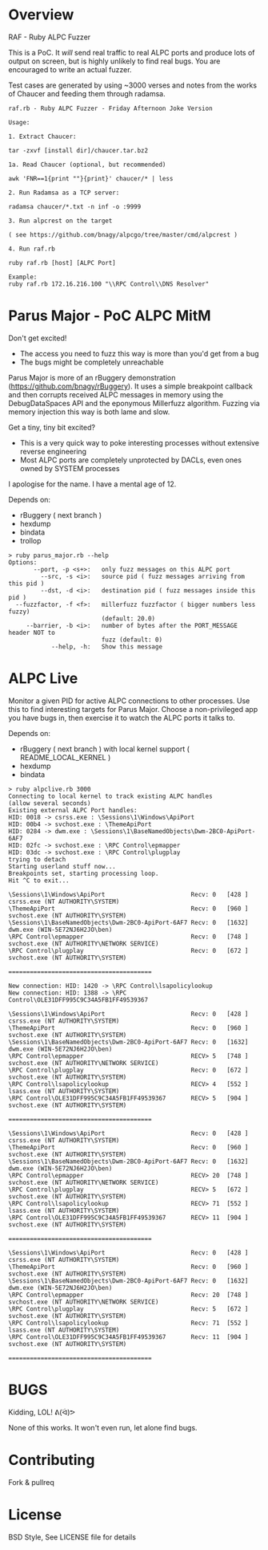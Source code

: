 Overview
======

RAF - Ruby ALPC Fuzzer

This is a PoC. It _will_ send real traffic to real ALPC ports and produce lots
of output on screen, but is highly unlikely to find real bugs. You are
encouraged to write an actual fuzzer.

Test cases are generated by using ~3000 verses and notes from the works of
Chaucer and feeding them through radamsa.

```
raf.rb - Ruby ALPC Fuzzer - Friday Afternoon Joke Version

Usage:

1. Extract Chaucer:

tar -zxvf [install dir]/chaucer.tar.bz2

1a. Read Chaucer (optional, but recommended)

awk 'FNR==1{print ""}{print}' chaucer/* | less

2. Run Radamsa as a TCP server:

radamsa chaucer/*.txt -n inf -o :9999

3. Run alpcrest on the target

( see https://github.com/bnagy/alpcgo/tree/master/cmd/alpcrest )

4. Run raf.rb

ruby raf.rb [host] [ALPC Port]

Example:
ruby raf.rb 172.16.216.100 "\\RPC Control\\DNS Resolver"
```

Parus Major - PoC ALPC MitM 
======

Don't get excited! 

- The access you need to fuzz this way is more than you'd get from a bug
- The bugs might be completely unreachable

Parus Major is more of an rBuggery demonstration
(https://github.com/bnagy/rBuggery). It uses a simple breakpoint callback and
then corrupts received ALPC messages in memory using the DebugDataSpaces API
and the eponymous Millerfuzz algorithm. Fuzzing via memory injection this way
is both lame and slow.

Get a tiny, tiny bit excited?

- This is a very quick way to poke interesting processes without extensive
  reverse engineering 
- Most ALPC ports are completely unprotected by DACLs, even ones owned by
  SYSTEM processes

I apologise for the name. I have a mental age of 12.

Depends on:
* rBuggery ( next branch )
* hexdump
* bindata
* trollop

```
> ruby parus_major.rb --help
Options:
       --port, -p <s+>:   only fuzz messages on this ALPC port
         --src, -s <i>:   source pid ( fuzz messages arriving from this pid )
         --dst, -d <i>:   destination pid ( fuzz messages inside this pid )
  --fuzzfactor, -f <f>:   millerfuzz fuzzfactor ( bigger numbers less fuzzy)
                          (default: 20.0)
     --barrier, -b <i>:   number of bytes after the PORT_MESSAGE header NOT to
                          fuzz (default: 0)
            --help, -h:   Show this message
```

ALPC Live
======

Monitor a given PID for active ALPC connections to other processes. Use this
to find interesting targets for Parus Major. Choose a non-privileged app you
have bugs in, then exercise it to watch the ALPC ports it talks to.

Depends on:
* rBuggery ( next branch ) with local kernel support ( README_LOCAL_KERNEL )
* hexdump
* bindata

```
> ruby alpclive.rb 3000
Connecting to local kernel to track existing ALPC handles
(allow several seconds)
Existing external ALPC Port handles:
HID: 0018 -> csrss.exe : \Sessions\1\Windows\ApiPort
HID: 00b4 -> svchost.exe : \ThemeApiPort
HID: 0284 -> dwm.exe : \Sessions\1\BaseNamedObjects\Dwm-2BC0-ApiPort-6AF7
HID: 02fc -> svchost.exe : \RPC Control\epmapper
HID: 03dc -> svchost.exe : \RPC Control\plugplay
trying to detach
Starting userland stuff now...
Breakpoints set, starting processing loop.
Hit ^C to exit...

\Sessions\1\Windows\ApiPort                        Recv: 0   [428 ] csrss.exe (NT AUTHORITY\SYSTEM)
\ThemeApiPort                                      Recv: 0   [960 ] svchost.exe (NT AUTHORITY\SYSTEM)
\Sessions\1\BaseNamedObjects\Dwm-2BC0-ApiPort-6AF7 Recv: 0   [1632] dwm.exe (WIN-5E72NJ6H2JO\ben)
\RPC Control\epmapper                              Recv: 0   [748 ] svchost.exe (NT AUTHORITY\NETWORK SERVICE)
\RPC Control\plugplay                              Recv: 0   [672 ] svchost.exe (NT AUTHORITY\SYSTEM)

========================================

New connection: HID: 1420 -> \RPC Control\lsapolicylookup
New connection: HID: 1388 -> \RPC Control\OLE31DFF995C9C34A5FB1FF49539367

\Sessions\1\Windows\ApiPort                        Recv: 0   [428 ] csrss.exe (NT AUTHORITY\SYSTEM)
\ThemeApiPort                                      Recv: 0   [960 ] svchost.exe (NT AUTHORITY\SYSTEM)
\Sessions\1\BaseNamedObjects\Dwm-2BC0-ApiPort-6AF7 Recv: 0   [1632] dwm.exe (WIN-5E72NJ6H2JO\ben)
\RPC Control\epmapper                              RECV> 5   [748 ] svchost.exe (NT AUTHORITY\NETWORK SERVICE)
\RPC Control\plugplay                              Recv: 0   [672 ] svchost.exe (NT AUTHORITY\SYSTEM)
\RPC Control\lsapolicylookup                       RECV> 4   [552 ] lsass.exe (NT AUTHORITY\SYSTEM)
\RPC Control\OLE31DFF995C9C34A5FB1FF49539367       RECV> 5   [904 ] svchost.exe (NT AUTHORITY\SYSTEM)

========================================

\Sessions\1\Windows\ApiPort                        Recv: 0   [428 ] csrss.exe (NT AUTHORITY\SYSTEM)
\ThemeApiPort                                      Recv: 0   [960 ] svchost.exe (NT AUTHORITY\SYSTEM)
\Sessions\1\BaseNamedObjects\Dwm-2BC0-ApiPort-6AF7 Recv: 0   [1632] dwm.exe (WIN-5E72NJ6H2JO\ben)
\RPC Control\epmapper                              RECV> 20  [748 ] svchost.exe (NT AUTHORITY\NETWORK SERVICE)
\RPC Control\plugplay                              RECV> 5   [672 ] svchost.exe (NT AUTHORITY\SYSTEM)
\RPC Control\lsapolicylookup                       RECV> 71  [552 ] lsass.exe (NT AUTHORITY\SYSTEM)
\RPC Control\OLE31DFF995C9C34A5FB1FF49539367       RECV> 11  [904 ] svchost.exe (NT AUTHORITY\SYSTEM)

========================================

\Sessions\1\Windows\ApiPort                        Recv: 0   [428 ] csrss.exe (NT AUTHORITY\SYSTEM)
\ThemeApiPort                                      Recv: 0   [960 ] svchost.exe (NT AUTHORITY\SYSTEM)
\Sessions\1\BaseNamedObjects\Dwm-2BC0-ApiPort-6AF7 Recv: 0   [1632] dwm.exe (WIN-5E72NJ6H2JO\ben)
\RPC Control\epmapper                              Recv: 20  [748 ] svchost.exe (NT AUTHORITY\NETWORK SERVICE)
\RPC Control\plugplay                              Recv: 5   [672 ] svchost.exe (NT AUTHORITY\SYSTEM)
\RPC Control\lsapolicylookup                       Recv: 71  [552 ] lsass.exe (NT AUTHORITY\SYSTEM)
\RPC Control\OLE31DFF995C9C34A5FB1FF49539367       Recv: 11  [904 ] svchost.exe (NT AUTHORITY\SYSTEM)

========================================
```

BUGS
=======

Kidding, LOL! ᕕ(ᐛ)ᕗ

None of this works. It won't even run, let alone find bugs. 

Contributing
=======

Fork & pullreq

License
=======

BSD Style, See LICENSE file for details



